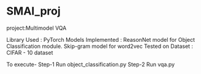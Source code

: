 # SMAI_proj
project:Multimodel VQA

Library Used :
PyTorch
Models Implemented :
ReasonNet model for Object Classification module.
Skip-gram model for word2vec
Tested on Dataset :
CIFAR - 10 dataset

To execute-
Step-1 Run object_classification.py
Step-2 Run vqa.py

